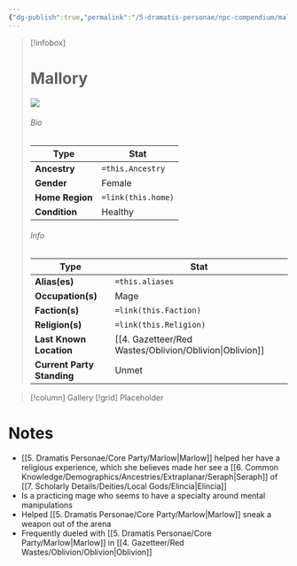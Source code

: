 ```yaml
---
{"dg-publish":true,"permalink":"/5-dramatis-personae/npc-compendium/mallory/","noteIcon":""}
---
```



> [!infobox]
> # Mallory
>![](https://i.imgur.com/hQBPEUJ.png)
> ###### Bio
> Type |  Stat |
> ---|---|
> **Ancestry** | `=this.Ancestry` |
> **Gender** | Female |
> **Home Region** | `=link(this.home)` |
> **Condition** | Healthy |
> ###### Info
> Type |  Stat |
> ---|---|
> **Alias(es)** | `=this.aliases` |
> **Occupation(s)** | Mage |
> **Faction(s)** | `=link(this.Faction)` |
> **Religion(s)** | `=link(this.Religion)` |
> **Last Known Location** | [[4. Gazetteer/Red Wastes/Oblivion/Oblivion\|Oblivion]] |
> **Current Party Standing** | Unmet |

> [!column] Gallery 
> [!grid] 
> Placeholder

# Notes

- [[5. Dramatis Personae/Core Party/Marlow\|Marlow]] helped her have a religious experience, which she believes made her see a [[6. Common Knowledge/Demographics/Ancestries/Extraplanar/Seraph\|Seraph]] of [[7. Scholarly Details/Deities/Local Gods/Elincia\|Elincia]] 
- Is a practicing mage who seems to have a specialty around mental manipulations 
- Helped [[5. Dramatis Personae/Core Party/Marlow\|Marlow]] sneak a weapon out of the arena 
- Frequently dueled with [[5. Dramatis Personae/Core Party/Marlow\|Marlow]] in [[4. Gazetteer/Red Wastes/Oblivion/Oblivion\|Oblivion]] 

